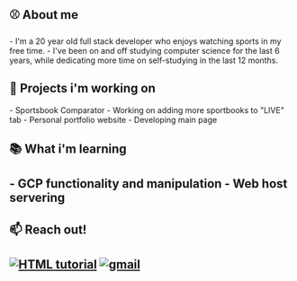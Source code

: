 <!--
**jackmais/jackmais** is a ✨ _special_ ✨ repository because its `README.md` (this file) appears on your GitHub profile.

Here are some ideas to get you started:

- 🔭 I’m currently working on ...
- 🌱 I’m currently learning ...
- 👯 I’m looking to collaborate on ...
- 🤔 I’m looking for help with ...
- 💬 Ask me about ...
- 📫 How to reach me: ...
- 😄 Pronouns: ...
- ⚡ Fun fact: ...
-->
<h2>⚾️ About me</h2>
- I'm a 20 year old full stack developer who enjoys watching sports in my free time.
- I've been on and off studying computer science for the last 6 years, while dedicating more time on self-studying in the last 12 months.
<h2>🔭 Projects i'm working on</h2>
- Sportsbook Comparator
  - Working on adding more sportbooks to "LIVE" tab
- Personal portfolio website
  - Developing main page
<h2>📚 What i'm learning <h2>
- GCP functionality and manipulation
- Web host servering
<h2>📫 Reach out!<h2>
 <a href="linkedin.com/in/jack-maistros-914b61268"><img src="https://img.shields.io/badge/LinkedIn-0A66C2?style=for-the-badge&logo=LinkedIn&logoColor=White" alt="HTML tutorial"></a>
<a href = "mailto:jackmaistros@gmail.com"><img src="https://img.shields.io/badge/Gmail-D14836?style=for-the-badge&logo=Gmail&logoColor=white" alt = "gmail"></a>
